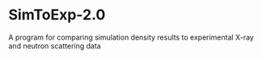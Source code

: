 # SimToExp-2.0
A program for comparing simulation density results to experimental X-ray and neutron scattering data
